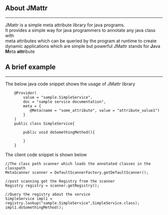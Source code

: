 ## About JMattr
----------
JMattr is a simple meta attribute library for java programs.  
It provides a simple way for java programmers to annotate any java class with  
meta attributes which can be queried by the program at runtime to create dynamic applications which are simple but powerful JMattr stands for **J**ava **M**eta **attr**ibute 

## A brief example  
---------
The below java code snippet shows the usage of JMattr library  
		
        @Provider(
        	value = "sample.SimpleService", 
        	doc = "sample service documentation",
	        meta = {
	      	   @Meta(name = "some_attribute", value = "attribute_value1")
	        }
        )
        public class SimpleService{
        	
            public void doSomethingMethod(){
            
            }
        }

The client code snippet is shown below  
	
	//The class path scanner which loads the annotated classes in the classpath
	MetaScanner scanner = DefaultScannerFactory.getDefaultScanner();

	//post scanning get the Registry from the scanner  
	Registry registry = scanner.getRegistry();
        
	//Query the registry about the service
	SimpleService impl1 = registry.lookup("sample.SimpleService",SimpleService.class);
	impl1.doSomethingMethod();
	

